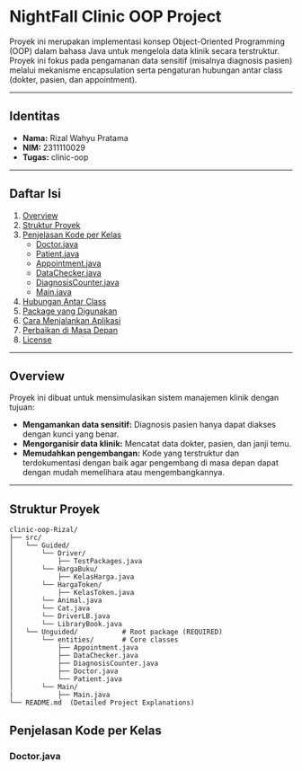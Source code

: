 # NightFall Clinic OOP Project

Proyek ini merupakan implementasi konsep Object-Oriented Programming (OOP) dalam bahasa Java untuk mengelola data klinik secara terstruktur. Proyek ini fokus pada pengamanan data sensitif (misalnya diagnosis pasien) melalui mekanisme encapsulation serta pengaturan hubungan antar class (dokter, pasien, dan appointment).

---

## Identitas
- **Nama:** Rizal Wahyu Pratama  
- **NIM:** 2311110029  
- **Tugas:** clinic-oop

---

## Daftar Isi
1. [Overview](#overview)
2. [Struktur Proyek](#struktur-proyek)
3. [Penjelasan Kode per Kelas](#penjelasan-kode-per-kelas)
   - [Doctor.java](#1-doktorjava)
   - [Patient.java](#2-patientjava)
   - [Appointment.java](#3-appointmentjava)
   - [DataChecker.java](#4-datacheckerjava)
   - [DiagnosisCounter.java](#5-diagnosiscounterjava)
   - [Main.java](#6-mainjava)
4. [Hubungan Antar Class](#hubungan-antar-class)
5. [Package yang Digunakan](#package-yang-digunakan)
6. [Cara Menjalankan Aplikasi](#cara-menjalankan-aplikasi)
7. [Perbaikan di Masa Depan](#perbaikan-di-masa-depan)
8. [License](#license)

---

## Overview
Proyek ini dibuat untuk mensimulasikan sistem manajemen klinik dengan tujuan:
- **Mengamankan data sensitif:** Diagnosis pasien hanya dapat diakses dengan kunci yang benar.
- **Mengorganisir data klinik:** Mencatat data dokter, pasien, dan janji temu.
- **Memudahkan pengembangan:** Kode yang terstruktur dan terdokumentasi dengan baik agar pengembang di masa depan dapat dengan mudah memelihara atau mengembangkannya.

---

## Struktur Proyek
```
clinic-oop-Rizal/
├── src/
│   └── Guided/
│       └── Driver/
│           ├── TestPackages.java
│       └── HargaBuku/
│           ├── KelasHarga.java
│       └── HargaToken/
│           ├── KelasToken.java
│       └── Animal.java
│       └── Cat.java
│       └── DriverLB.java
│       └── LibraryBook.java
│   └── Unguided/           # Root package (REQUIRED)
│       └── entities/       # Core classes
│           ├── Appointment.java
│           ├── DataChecker.java
│           ├── DiagnosisCounter.java
│           ├── Doctor.java
│           └── Patient.java
│       └── Main/
|           ├── Main.java
└── README.md  (Detailed Project Explanations)
```

## Penjelasan Kode per Kelas

### Doctor.java
